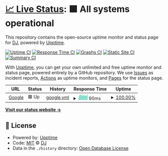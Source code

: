 # [📈 Live Status](https://DheerajThiyyary.github.io/DemoUpptime): <!--live status--> **🟩 All systems operational**

This repository contains the open-source uptime monitor and status page for [DJ](https://DheerajThiyyary.github.io/DemoUpptime), powered by [Upptime](https://github.com/upptime/upptime).

[![Uptime CI](https://github.com/DheerajThiyyary/DemoUpptime/workflows/Uptime%20CI/badge.svg)](https://github.com/DheerajThiyyary/DemoUpptime/actions?query=workflow%3A%22Uptime+CI%22)
[![Response Time CI](https://github.com/DheerajThiyyary/DemoUpptime/workflows/Response%20Time%20CI/badge.svg)](https://github.com/DheerajThiyyary/DemoUpptime/actions?query=workflow%3A%22Response+Time+CI%22)
[![Graphs CI](https://github.com/DheerajThiyyary/DemoUpptime/workflows/Graphs%20CI/badge.svg)](https://github.com/DheerajThiyyary/DemoUpptime/actions?query=workflow%3A%22Graphs+CI%22)
[![Static Site CI](https://github.com/DheerajThiyyary/DemoUpptime/workflows/Static%20Site%20CI/badge.svg)](https://github.com/DheerajThiyyary/DemoUpptime/actions?query=workflow%3A%22Static+Site+CI%22)
[![Summary CI](https://github.com/DheerajThiyyary/DemoUpptime/workflows/Summary%20CI/badge.svg)](https://github.com/DheerajThiyyary/DemoUpptime/actions?query=workflow%3A%22Summary+CI%22)

With [Upptime](https://upptime.js.org), you can get your own unlimited and free uptime monitor and status page, powered entirely by a GitHub repository. We use [Issues](https://github.com/DheerajThiyyary/DemoUpptime/issues) as incident reports, [Actions](https://github.com/DheerajThiyyary/DemoUpptime/actions) as uptime monitors, and [Pages](https://DheerajThiyyary.github.io/DemoUpptime) for the status page.

<!--start: status pages-->
<!-- This summary is generated by Upptime (https://github.com/upptime/upptime) -->
<!-- Do not edit this manually, your changes will be overwritten -->
<!-- prettier-ignore -->
| URL | Status | History | Response Time | Uptime |
| --- | ------ | ------- | ------------- | ------ |
| <img alt="" src="https://icons.duckduckgo.com/ip3/www.google.com.ico" height="13"> [Google](https://www.google.com) | 🟩 Up | [google.yml](https://github.com/DheerajThiyyary/DemoUpptime/commits/HEAD/history/google.yml) | <details><summary><img alt="Response time graph" src="./graphs/google/response-time-week.png" height="20"> 90ms</summary><br><a href="https://DheerajThiyyary.github.io/DemoUpptime/history/google"><img alt="Response time 112" src="https://img.shields.io/endpoint?url=https%3A%2F%2Fraw.githubusercontent.com%2FDheerajThiyyary%2FDemoUpptime%2FHEAD%2Fapi%2Fgoogle%2Fresponse-time.json"></a><br><a href="https://DheerajThiyyary.github.io/DemoUpptime/history/google"><img alt="24-hour response time 87" src="https://img.shields.io/endpoint?url=https%3A%2F%2Fraw.githubusercontent.com%2FDheerajThiyyary%2FDemoUpptime%2FHEAD%2Fapi%2Fgoogle%2Fresponse-time-day.json"></a><br><a href="https://DheerajThiyyary.github.io/DemoUpptime/history/google"><img alt="7-day response time 90" src="https://img.shields.io/endpoint?url=https%3A%2F%2Fraw.githubusercontent.com%2FDheerajThiyyary%2FDemoUpptime%2FHEAD%2Fapi%2Fgoogle%2Fresponse-time-week.json"></a><br><a href="https://DheerajThiyyary.github.io/DemoUpptime/history/google"><img alt="30-day response time 102" src="https://img.shields.io/endpoint?url=https%3A%2F%2Fraw.githubusercontent.com%2FDheerajThiyyary%2FDemoUpptime%2FHEAD%2Fapi%2Fgoogle%2Fresponse-time-month.json"></a><br><a href="https://DheerajThiyyary.github.io/DemoUpptime/history/google"><img alt="1-year response time 110" src="https://img.shields.io/endpoint?url=https%3A%2F%2Fraw.githubusercontent.com%2FDheerajThiyyary%2FDemoUpptime%2FHEAD%2Fapi%2Fgoogle%2Fresponse-time-year.json"></a></details> | <details><summary><a href="https://DheerajThiyyary.github.io/DemoUpptime/history/google">100.00%</a></summary><a href="https://DheerajThiyyary.github.io/DemoUpptime/history/google"><img alt="All-time uptime 99.99%" src="https://img.shields.io/endpoint?url=https%3A%2F%2Fraw.githubusercontent.com%2FDheerajThiyyary%2FDemoUpptime%2FHEAD%2Fapi%2Fgoogle%2Fuptime.json"></a><br><a href="https://DheerajThiyyary.github.io/DemoUpptime/history/google"><img alt="24-hour uptime 100.00%" src="https://img.shields.io/endpoint?url=https%3A%2F%2Fraw.githubusercontent.com%2FDheerajThiyyary%2FDemoUpptime%2FHEAD%2Fapi%2Fgoogle%2Fuptime-day.json"></a><br><a href="https://DheerajThiyyary.github.io/DemoUpptime/history/google"><img alt="7-day uptime 100.00%" src="https://img.shields.io/endpoint?url=https%3A%2F%2Fraw.githubusercontent.com%2FDheerajThiyyary%2FDemoUpptime%2FHEAD%2Fapi%2Fgoogle%2Fuptime-week.json"></a><br><a href="https://DheerajThiyyary.github.io/DemoUpptime/history/google"><img alt="30-day uptime 100.00%" src="https://img.shields.io/endpoint?url=https%3A%2F%2Fraw.githubusercontent.com%2FDheerajThiyyary%2FDemoUpptime%2FHEAD%2Fapi%2Fgoogle%2Fuptime-month.json"></a><br><a href="https://DheerajThiyyary.github.io/DemoUpptime/history/google"><img alt="1-year uptime 100.00%" src="https://img.shields.io/endpoint?url=https%3A%2F%2Fraw.githubusercontent.com%2FDheerajThiyyary%2FDemoUpptime%2FHEAD%2Fapi%2Fgoogle%2Fuptime-year.json"></a></details>

<!--end: status pages-->

[**Visit our status website →**](https://DheerajThiyyary.github.io/DemoUpptime)

## 📄 License

- Powered by: [Upptime](https://github.com/upptime/upptime)
- Code: [MIT](./LICENSE) © [DJ](https://DheerajThiyyary.github.io/DemoUpptime)
- Data in the `./history` directory: [Open Database License](https://opendatacommons.org/licenses/odbl/1-0/)
